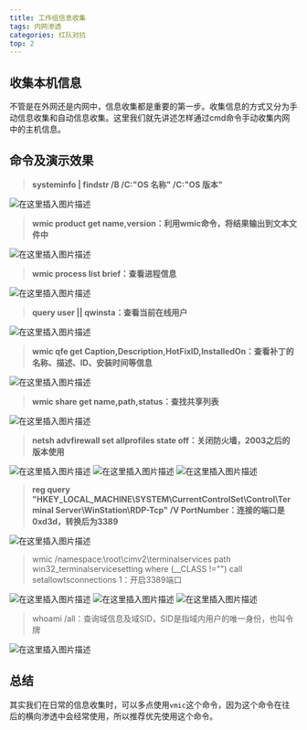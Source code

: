 ```yaml
---
title: 工作组信息收集
tags: 内网渗透
categories: 红队对抗
top: 2
---
```


## 收集本机信息
不管是在外网还是内网中，信息收集都是重要的第一步。收集信息的方式又分为手动信息收集和自动信息收集。这里我们就先讲述怎样通过cmd命令手动收集内网中的主机信息。

## 命令及演示效果

> **systeminfo | findstr /B /C:"OS 名称" /C:"OS 版本"**

![在这里插入图片描述](https://img-blog.csdnimg.cn/20210307114353404.png)

> **wmic product get name,version：利用wmic命令，将结果输出到文本文件中**

![在这里插入图片描述](https://img-blog.csdnimg.cn/20210307121744649.png?x-oss-process=image/watermark,type_ZmFuZ3poZW5naGVpdGk,shadow_10,text_aHR0cHM6Ly9ibG9nLmNzZG4ubmV0L3dlaXhpbl80NTAwNzA3Mw==,size_16,color_FFFFFF,t_70)
<!--more-->

> **wmic process list brief：查看进程信息**

![在这里插入图片描述](https://img-blog.csdnimg.cn/20210307121856592.png?x-oss-process=image/watermark,type_ZmFuZ3poZW5naGVpdGk,shadow_10,text_aHR0cHM6Ly9ibG9nLmNzZG4ubmV0L3dlaXhpbl80NTAwNzA3Mw==,size_16,color_FFFFFF,t_70)

> **query user || qwinsta：查看当前在线用户**

![在这里插入图片描述](https://img-blog.csdnimg.cn/20210307122040536.png)

> **wmic qfe get Caption,Description,HotFixID,InstalledOn：查看补丁的名称、描述、ID、安装时间等信息**

![在这里插入图片描述](https://img-blog.csdnimg.cn/20210307122228363.png)

> **wmic share get name,path,status：查找共享列表**

![在这里插入图片描述](https://img-blog.csdnimg.cn/20210307122530905.png)

> **netsh advfirewall set allprofiles state off：关闭防火墙，2003之后的版本使用**

![在这里插入图片描述](https://img-blog.csdnimg.cn/20210307122932307.png?x-oss-process=image/watermark,type_ZmFuZ3poZW5naGVpdGk,shadow_10,text_aHR0cHM6Ly9ibG9nLmNzZG4ubmV0L3dlaXhpbl80NTAwNzA3Mw==,size_16,color_FFFFFF,t_70)
![在这里插入图片描述](https://img-blog.csdnimg.cn/20210307122950503.png)
![在这里插入图片描述](https://img-blog.csdnimg.cn/20210307123003264.png?x-oss-process=image/watermark,type_ZmFuZ3poZW5naGVpdGk,shadow_10,text_aHR0cHM6Ly9ibG9nLmNzZG4ubmV0L3dlaXhpbl80NTAwNzA3Mw==,size_16,color_FFFFFF,t_70)

> **reg query "HKEY_LOCAL_MACHINE\SYSTEM\CurrentControlSet\Control\Terminal Server\WinStation\RDP-Tcp" /V PortNumber：连接的端口是0xd3d，转换后为3389**

![在这里插入图片描述](https://img-blog.csdnimg.cn/20210307123456171.png)

> wmic /namespace:\\root\cimv2\terminalservices path win32_terminalservicesetting where (__CLASS !="") call setallowtsconnections 1：开启3389端口

![在这里插入图片描述](https://img-blog.csdnimg.cn/20210307123806716.png?x-oss-process=image/watermark,type_ZmFuZ3poZW5naGVpdGk,shadow_10,text_aHR0cHM6Ly9ibG9nLmNzZG4ubmV0L3dlaXhpbl80NTAwNzA3Mw==,size_16,color_FFFFFF,t_70)
![在这里插入图片描述](https://img-blog.csdnimg.cn/20210307123840191.png?x-oss-process=image/watermark,type_ZmFuZ3poZW5naGVpdGk,shadow_10,text_aHR0cHM6Ly9ibG9nLmNzZG4ubmV0L3dlaXhpbl80NTAwNzA3Mw==,size_16,color_FFFFFF,t_70)
![在这里插入图片描述](https://img-blog.csdnimg.cn/20210307123852661.png?x-oss-process=image/watermark,type_ZmFuZ3poZW5naGVpdGk,shadow_10,text_aHR0cHM6Ly9ibG9nLmNzZG4ubmV0L3dlaXhpbl80NTAwNzA3Mw==,size_16,color_FFFFFF,t_70)

> whoami /all：查询域信息及域SID，SID是指域内用户的唯一身份，也叫令牌

![在这里插入图片描述](https://img-blog.csdnimg.cn/20210307124248556.png?x-oss-process=image/watermark,type_ZmFuZ3poZW5naGVpdGk,shadow_10,text_aHR0cHM6Ly9ibG9nLmNzZG4ubmV0L3dlaXhpbl80NTAwNzA3Mw==,size_16,color_FFFFFF,t_70)


## 总结
其实我们在日常的信息收集时，可以多点使用`vmic`这个命令，因为这个命令在往后的横向渗透中会经常使用，所以推荐优先使用这个命令。

